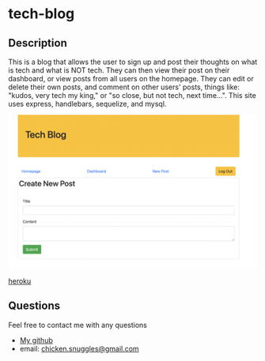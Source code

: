 # tech-blog
  ## Description
  
  This is a blog that allows the user to sign up and post their thoughts on what is tech and what is NOT tech. They can then view their post on their dashboard, or view posts from all users on the homepage. They can edit or delete their own posts, and comment on other users' posts, things like: "kudos, very tech my king," or "so close, but not tech, next time...". This site uses express, handlebars, sequelize, and mysql. 
  <br/>

  ![Sample](https://github.com/boogiematrix/tech-blog/blob/main/public/pictures/techblog-screenshot.png)

  [heroku](https://damp-peak-48652.herokuapp.com/)
  
  ## Questions
  Feel free to contact me with any questions
* [My github](https://github.com/boogiematrix)
* email: chicken.snuggles@gmail.com

